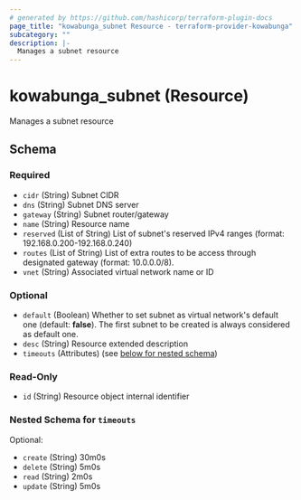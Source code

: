 ```yaml
---
# generated by https://github.com/hashicorp/terraform-plugin-docs
page_title: "kowabunga_subnet Resource - terraform-provider-kowabunga"
subcategory: ""
description: |-
  Manages a subnet resource
---
```


# kowabunga_subnet (Resource)

Manages a subnet resource



<!-- schema generated by tfplugindocs -->
## Schema

### Required

- `cidr` (String) Subnet CIDR
- `dns` (String) Subnet DNS server
- `gateway` (String) Subnet router/gateway
- `name` (String) Resource name
- `reserved` (List of String) List of subnet's reserved IPv4 ranges (format: 192.168.0.200-192.168.0.240)
- `routes` (List of String) List of extra routes to be access through designated gateway (format: 10.0.0.0/8).
- `vnet` (String) Associated virtual network name or ID

### Optional

- `default` (Boolean) Whether to set subnet as virtual network's default one (default: **false**). The first subnet to be created is always considered as default one.
- `desc` (String) Resource extended description
- `timeouts` (Attributes) (see [below for nested schema](#nestedatt--timeouts))

### Read-Only

- `id` (String) Resource object internal identifier

<a id="nestedatt--timeouts"></a>
### Nested Schema for `timeouts`

Optional:

- `create` (String) 30m0s
- `delete` (String) 5m0s
- `read` (String) 2m0s
- `update` (String) 5m0s

